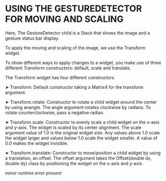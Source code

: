 # USING THE GESTUREDETECTOR FOR MOVING AND SCALING

Here, The GestureDetector child is a Stack that shows the image and a gesture status bar display.

To apply the moving and scaling of the image, we use the Transform widget. 

To show different ways to apply changes to a widget, you make use of three different Transform constructors: default, scale and translate.

The Transform widget has four different constructors.

➤ Transform: Default constructor taking a Matrix4 for the transform argument.

➤ Transform.rotate: Constructor to rotate a child widget around the center by using anangle. 
The angle argument rotates clockwise by radians. To rotate counterclockwise, pass a negative radian.

➤ Transform.scale: Constructor to evenly scale a child widget on the x-axis and y-axis.
The widget is scaled by its center alignment. 
The scale argument value of 1.0 is the original widget size. 
Any values above 1.0 scale the widget larger and values below 1.0 scale the widget smaller. A value of 0.0 makes the widget invisible.

➤ Transform.translate: Constructor to move/position a child widget by using a translation, an offset. 
The offset argument takes the Offset(double dx, double dy) class by positioning the widget on the x-axis and y-axis.

*minor runtime error present*
